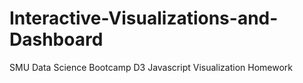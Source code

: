 # Interactive-Visualizations-and-Dashboard
SMU Data Science Bootcamp D3 Javascript Visualization Homework
